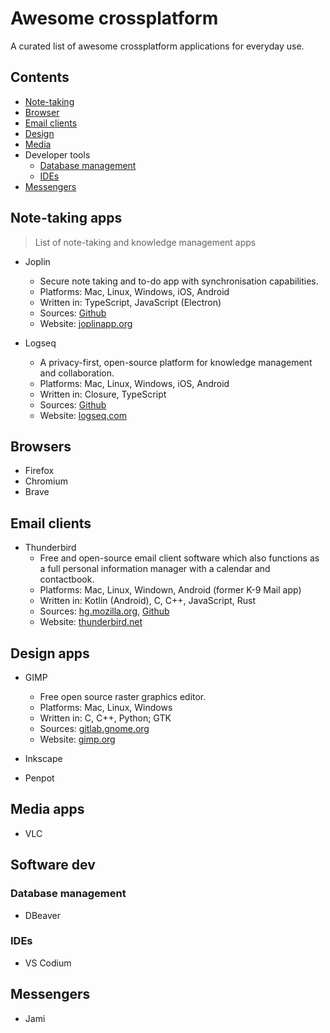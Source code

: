 # Awesome crossplatform
A curated list of awesome crossplatform applications for everyday use.


## Contents

- [Note-taking](#note-taking)
- [Browser](#browser)
- [Email clients](#email-clients)
- [Design](#design)
- [Media](#media)
- Developer tools
    - [Database management](#database-management)
    - [IDEs](#ides)
- [Messengers](#messengers)


## Note-taking apps

> List of note-taking and knowledge management apps

- Joplin
    -  Secure note taking and to-do app with synchronisation capabilities.
    -  Platforms: Mac, Linux, Windows, iOS, Android
    -  Written in: TypeScript, JavaScript (Electron)
    -  Sources: [Github](https://github.com/laurent22/joplin/)
    -  Website: [joplinapp.org](https://joplinapp.org/)
    

- Logseq
    - A privacy-first, open-source platform for knowledge management and collaboration.
    - Platforms: Mac, Linux, Windows, iOS, Android
    - Written in: Closure, TypeScript
    - Sources: [Github](https://github.com/logseq/logseq)
    - Website: [logseq.com](https://logseq.com/)


## Browsers

- Firefox
- Chromium
- Brave


## Email clients

- Thunderbird
    - Free and open-source email client software which also functions as a full personal information manager with a calendar and contactbook.
    - Platforms: Mac, Linux, Windown, Android (former K-9 Mail app)
    - Written in: Kotlin (Android), C, C++, JavaScript, Rust
    - Sources: [hg.mozilla.org](https://hg.mozilla.org/comm-central/), [Github](https://github.com/thunderbird)
    - Website: [thunderbird.net](https://www.thunderbird.net/)


## Design apps

- GIMP
    - Free open source raster graphics editor.
    - Platforms: Mac, Linux, Windows
    - Written in: C, C++, Python; GTK
    - Sources: [gitlab.gnome.org](https://gitlab.gnome.org/GNOME/gimp)
    - Website: [gimp.org](https://www.gimp.org/)

- Inkscape
- Penpot


## Media apps

- VLC


## Software dev


### Database management

- DBeaver


### IDEs

- VS Codium


## Messengers

- Jami
